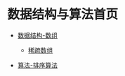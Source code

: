 # 数据结构与算法首页


 - [数据结构-数组](./data-structure/array/)
   - [稀疏数组](./data-structure/array/sparse)



 - [算法-排序算法](./algorithm/sort/)